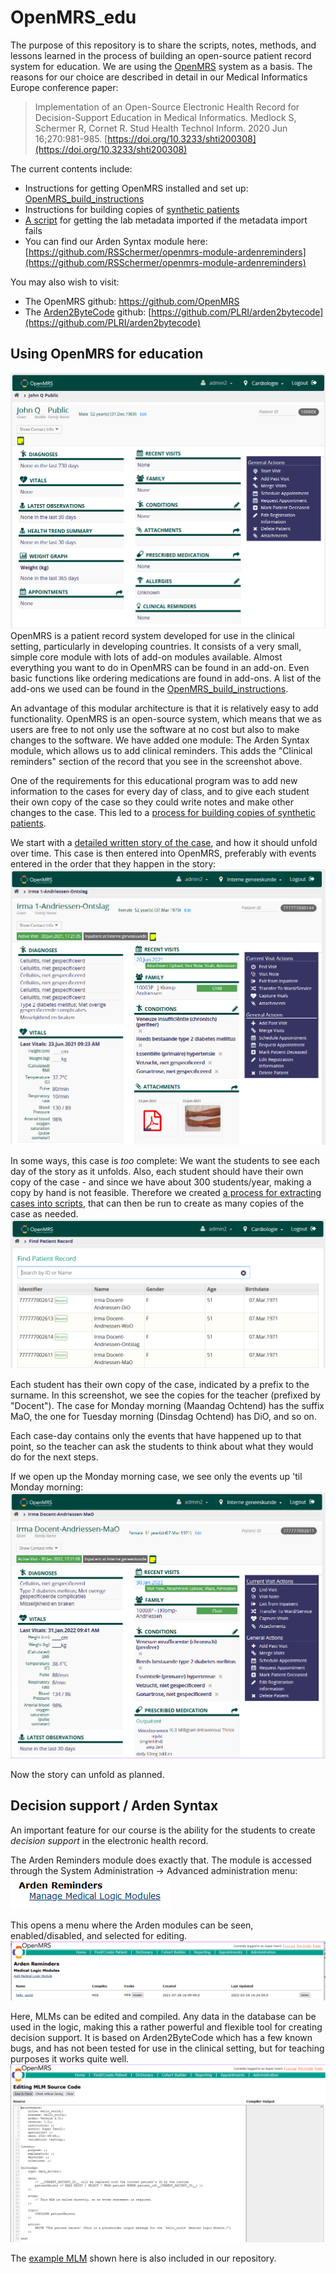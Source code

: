 # OpenMRS_edu

The purpose of this repository is to share the scripts, notes, methods, and lessons learned in the process of building an open-source patient record system for education. We are using the [OpenMRS](https://openmrs.org) system as a basis. The reasons for our choice are described in detail in our Medical Informatics Europe conference paper:
> Implementation of an Open-Source Electronic Health Record for Decision-Support Education in Medical Informatics.
> Medlock S, Schermer R, Cornet R. Stud Health Technol Inform. 2020 Jun 16;270:981-985. [https://doi.org/10.3233/shti200308](https://doi.org/10.3233/shti200308)

The current contents include:
* Instructions for getting OpenMRS installed and set up: [OpenMRS_build_instructions](https://github.com/ace-dvm/OpenMRS_edu/blob/master/OpenMRSBuildInstructions.txt)
* Instructions for building copies of [synthetic patients](https://github.com/ace-dvm/OpenMRS_edu/blob/master/syntheticPatients.md)
* [A script](https://github.com/ace-dvm/OpenMRS_edu/blob/master/createOpenmrsminimallabs.sql) for getting the lab metadata imported if the metadata import fails
* You can find our Arden Syntax module here: [https://github.com/RSSchermer/openmrs-module-ardenreminders](https://github.com/RSSchermer/openmrs-module-ardenreminders)

You may also wish to visit:
* The OpenMRS github: https://github.com/OpenMRS
* The [Arden2ByteCode](http://plri.github.io/arden2bytecode/) github: [https://github.com/PLRI/arden2bytecode](https://github.com/PLRI/arden2bytecode)

## Using OpenMRS for education
![Screenshot OpenMRS record John Q Public](JohnQPublic.PNG "A record in OpenMRS")
OpenMRS is a patient record system developed for use in the clinical setting, particularly in developing countries. It consists of a very small, simple core module with lots of add-on modules available. Almost everything you want to do in OpenMRS can be found in an add-on. Even basic functions like ordering medications are found in add-ons. A list of the add-ons we used can be found in the [OpenMRS_build_instructions](https://github.com/ace-dvm/OpenMRS_edu/blob/master/OpenMRSBuildInstructions.txt).

An advantage of this modular architecture is that it is relatively easy to add functionality. OpenMRS is an open-source system, which means that we as users are free to not only use the software at no cost but also to make changes to the software. We have added one module: The Arden Syntax module, which allows us to add clinical reminders. This adds the "Clinical reminders" section of the record that you see in the screenshot above. 

One of the requirements for this educational program was to add new information to the cases for every day of class, and to give each student their own copy of the case so they could write notes and make other changes to the case. This led to a [process for building copies of synthetic patients](https://github.com/ace-dvm/OpenMRS_edu/blob/master/syntheticPatients.md).

We start with a [detailed written story of the case](https://github.com/ace-dvm/OpenMRS_edu/blob/master/case_description.md), and how it should unfold over time. This case is then entered into OpenMRS, preferably with events entered in the order that they happen in the story:
![Screenshot OpenMRS initial record Irma](initialIrma.PNG "Initial version of Irma in OpenMRS")

In some ways, this case is _too_ complete: We want the students to see each day of the story as it unfolds. Also, each student should have their own copy of the case - and since we have about 300 students/year, making a copy by hand is not feasible. Therefore we created [a process for extracting cases into scripts]((https://github.com/ace-dvm/OpenMRS_edu/blob/master/syntheticPatients.md)), that can then be run to create as many copies of the case as needed.
![Screenshot OpenMRS case-days Irma](case-daysIrma.PNG "4 days of Irma's case in OpenMRS")

Each student has their own copy of the case, indicated by a prefix to the surname. In this screenshot, we see the copies for the teacher (prefixed by "Docent"). The case for Monday morning (Maandag Ochtend) has the suffix MaO, the one for Tuesday morning (Dinsdag Ochtend) has DiO, and so on.

Each case-day contains only the events that have happened up to that point, so the teacher can ask the students to think about what they would do for the next steps.

If we open up the Monday morning case, we see only the events up 'til Monday morning:
![Screenshot OpenMRS Monday Irma](day1Irma.PNG "day 1 of Irma's case in OpenMRS")

Now the story can unfold as planned.

## Decision support / Arden Syntax
An important feature for our course is the ability for the students to create _decision support_ in the electronic health record.

The Arden Reminders module does exactly that. The module is accessed through the System Administration -> Advanced administration menu:
![Link to Arden editor](startArden.PNG "Found under System Administration -> Advanced Administration")

This opens a menu where the Arden modules can be seen, enabled/disabled, and selected for editing.
![MLM management screen](enableArden.PNG "Interface for managing Arden modules")

Here, MLMs can be edited and compiled. Any data in the database can be used in the logic, making this a rather powerful and flexible tool for creating decision support. It is based on Arden2ByteCode which has a few known bugs, and has not been tested for use in the clinical setting, but for teaching purposes it works quite well.
![MLM editor](editorArden.PNG "Interface for editing Arden modules")

The [example MLM](https://github.com/ace-dvm/OpenMRS_edu/blob/master/helloworld.mlm) shown here is also included in our repository.


